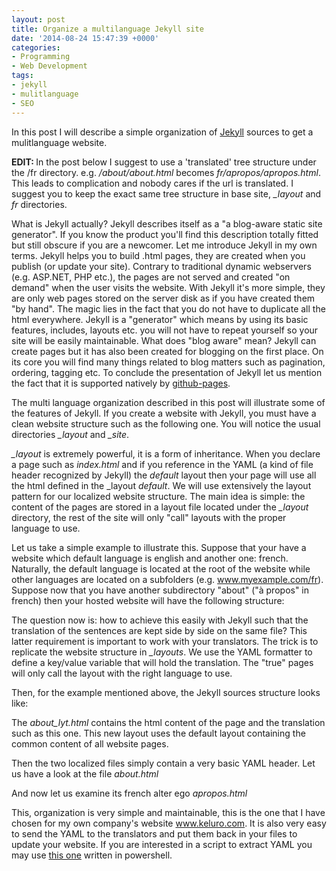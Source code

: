 ```yaml
---
layout: post
title: Organize a multilanguage Jekyll site
date: '2014-08-24 15:47:39 +0000'
categories:
- Programming
- Web Development
tags:
- jekyll
- mulitlanguage
- SEO
---
```

In this post I will describe a simple organization of <a href="http://jekyllrb.com/">Jekyll</a> sources to get a mulitlanguage website.

<strong>EDIT:&nbsp;</strong>In the post below I suggest to use a 'translated' tree structure under the /fr directory. e.g. _/about/about.html_ becomes _fr/apropos/apropos.html_. This leads to complication and nobody cares if the url is translated. I suggest you to keep the exact same tree structure&nbsp;in base site, <em>_layout</em> and _fr_ directories.

What is Jekyll actually? Jekyll describes itself as a "a blog-aware static site generator". If you know the product you'll find this description totally fitted but still obscure if you are a newcomer. Let me introduce Jekyll in my own terms. Jekyll helps you to build .html pages, they are created when you publish (or update your site). Contrary to traditional dynamic webservers (e.g. ASP.NET, PHP etc.), the pages are not served and created "on demand" when the user visits the website. With Jekyll it's more simple, they are only web pages stored on the server disk as if you have created them "by hand". The magic lies in the fact that you do not have to duplicate all the html everywhere. Jekyll is a "generator" which means by using its basic features, includes, layouts etc. you will not have to repeat yourself so your site will be easily maintainable. What does "blog aware" mean? Jekyll can create pages but it has also been created for blogging on the first place. On its core you will find many things related to blog matters such as pagination, ordering, tagging etc. To conclude the presentation of Jekyll let us mention the fact that it is supported natively by <a href="https://pages.github.com/">github-pages</a>.

The multi language organization described in this post will illustrate some of the features of Jekyll. If you create a website with Jekyll, you must have a clean website structure such as the following one. You will notice the usual directories <em>_layout</em> and <em>_site</em>.

<script src="https://gist.github.com/bpatra/05e8ae432ea98b1321f05ae9d9c48ba1.js"></script>

<em>_layout</em> is extremely powerful, it is a form of inheritance. When you declare a page such as <em>index.html</em> and if you reference in the YAML (a kind of file header recognized by Jekyll) the <em>default</em> layout then your page will use all the html defined in the _layout <em>default</em>. We will use extensively the layout pattern for our localized website structure. The main idea is simple: the content of the pages are stored in a layout file located under the <em>_layout</em> directory, the rest of the site will only "call" layouts with the proper language to use.

Let us take a simple example to illustrate this. Suppose that your have a website which default language is english and another one: french. Naturally, the default language is located at the root of the website while other languages are located on a subfolders (e.g. www.myexample.com/fr). Suppose now that you have another subdirectory "about" ("&agrave; propos" in french) then your hosted website will have the following structure:

<script src="https://gist.github.com/bpatra/2918b37b10632785c89f142875f52688.js"></script>

The question now is: how to achieve this easily with Jekyll such that the translation of the sentences are kept side by side on the same file? This latter requirement is important to work with your translators. The trick is to replicate the website structure in <em>_layouts</em>. We use the YAML formatter to define a key/value variable that will hold the translation. The "true" pages will only call the layout with the right language to use.

Then, for the example mentioned above, the Jekyll sources structure looks like:

<script src="https://gist.github.com/bpatra/dc3f01114a9a0ecd2600d00936118b7b.js"></script>

The <em>about_lyt.html</em> contains the html content of the page and the translation such as this one. This new layout uses the default layout containing the common content of all website pages.

<script src="https://gist.github.com/bpatra/209b250af53241ab5d1f74ea9b4e852d.js"></script>

Then the two localized files simply contain a very basic YAML header.
Let us have a look at the file <em>about.html</em>

<script src="https://gist.github.com/bpatra/f5e98015d60f71dc0090e5466ca48687.js"></script>

And now let us examine its french alter ego <em>apropos.html</em>

<script src="https://gist.github.com/bpatra/ca0904ecade4b4c287506d15b1096eb4.js"></script>

This, organization is very simple and maintainable, this is the one that I have chosen for my own company's website <a href="http://www.keluro.com">www.keluro.com</a>. It is also very easy to send the YAML to the translators and put them back in your files to update your website. If you are interested in a script to extract YAML you may use <a href="https://gist.github.com/79d8f54b50ea6a2c484c">this one</a> written in powershell.

